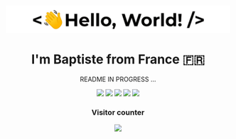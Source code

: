 <img src="https://github.com/BaptisteGfy/BaptisteGfy/blob/main/greetings.gif?raw=true" alt="Greeting GIF" width="auto">

<h1 align="center">I'm Baptiste from France 🇫🇷 </h1>

<div align="center">
<p align="center">README IN PROGRESS ...</p>




<img src="https://skillicons.dev/icons?i=javascript" />
<img src="https://skillicons.dev/icons?i=react" />
<img src="https://skillicons.dev/icons?i=nextjs" />
<img src="https://skillicons.dev/icons?i=postgresql" />
<img src="https://skillicons.dev/icons?i=prisma" />

<h3>Visitor counter</h3>

<img src="https://profile-counter.glitch.me/BaptisteGfy/count.svg" />
  
</div>

